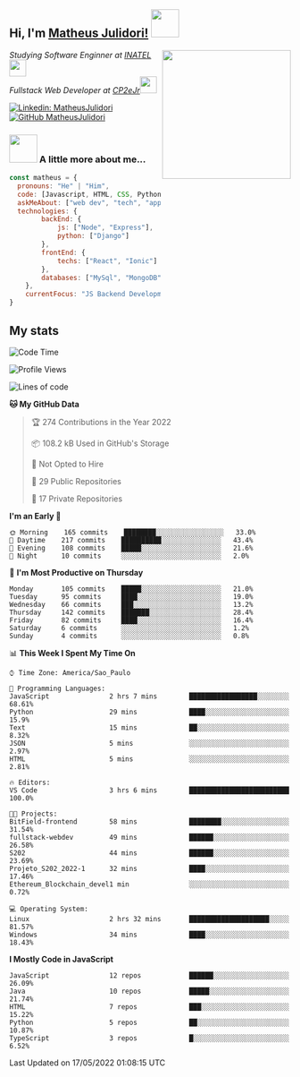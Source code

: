 <h2> Hi, I'm <a href="https://matheusjulidori.github.io" target="_blank">Matheus Julidori!</a> <img src="https://media.giphy.com/media/12oufCB0MyZ1Go/giphy.gif" width="50"></h2>
<img align='right' src="https://media.giphy.com/media/3oKIPnAiaMCws8nOsE/giphy.gif" width="230" height="auto">
<p><em>Studying Software Enginner at <a href="http://www.inatel.br" target="_blank">INATEL</a><img src="https://media.giphy.com/media/fYSnHlufseco8Fh93Z/giphy.gif" width="30"></br>
  Fullstack Web Developer at <a href="http://www.cp2ejr.com.br" target="_blank">CP2eJr</a><img src="https://media.giphy.com/media/WUlplcMpOCEmTGBtBW/giphy.gif" width="30"> 
</em></p>

[![Linkedin: MatheusJulidori](https://img.shields.io/badge/-MatheusJulidori-blue?style=flat-square&logo=Linkedin&logoColor=white&link=https://www.linkedin.com/in/MatheusJulidori/)](https://www.linkedin.com/in/MatheusJulidori/)
[![GitHub MatheusJulidori](https://img.shields.io/github/followers/matheusjulidori?label=follow&style=social)](https://github.com/MatheusJulidori)


### <img src="https://media.giphy.com/media/VgCDAzcKvsR6OM0uWg/giphy.gif" width="50"> A little more about me...  

```javascript
const matheus = {
  pronouns: "He" | "Him",
  code: [Javascript, HTML, CSS, Python, Java, C++, C],
  askMeAbout: ["web dev", "tech", "app dev", "games"],
  technologies: {
        backEnd: {
            js: ["Node", "Express"],
            python: ["Django"]
        },
        frontEnd: {
            techs: ["React", "Ionic"]
        },
        databases: ["MySql", "MongoDB","PostgreSQL"],
    },
    currentFocus: "JS Backend Development",
}
```
<h2>My stats</h2>

<!--START_SECTION:waka-->
![Code Time](http://img.shields.io/badge/Code%20Time-148%20hrs%2052%20mins-blue)

![Profile Views](http://img.shields.io/badge/Profile%20Views-13-blue)

![Lines of code](https://img.shields.io/badge/From%20Hello%20World%20I%27ve%20Written-583%20Thousand%20lines%20of%20code-blue)

**🐱 My GitHub Data** 

> 🏆 274 Contributions in the Year 2022
 > 
> 📦 108.2 kB Used in GitHub's Storage 
 > 
> 🚫 Not Opted to Hire
 > 
> 📜 29 Public Repositories 
 > 
> 🔑 17 Private Repositories  
 > 
**I'm an Early 🐤** 

```text
🌞 Morning    165 commits    ████████░░░░░░░░░░░░░░░░░   33.0% 
🌆 Daytime    217 commits    ██████████░░░░░░░░░░░░░░░   43.4% 
🌃 Evening    108 commits    █████░░░░░░░░░░░░░░░░░░░░   21.6% 
🌙 Night      10 commits     ░░░░░░░░░░░░░░░░░░░░░░░░░   2.0%

```
📅 **I'm Most Productive on Thursday** 

```text
Monday       105 commits    █████░░░░░░░░░░░░░░░░░░░░   21.0% 
Tuesday      95 commits     ████░░░░░░░░░░░░░░░░░░░░░   19.0% 
Wednesday    66 commits     ███░░░░░░░░░░░░░░░░░░░░░░   13.2% 
Thursday     142 commits    ███████░░░░░░░░░░░░░░░░░░   28.4% 
Friday       82 commits     ████░░░░░░░░░░░░░░░░░░░░░   16.4% 
Saturday     6 commits      ░░░░░░░░░░░░░░░░░░░░░░░░░   1.2% 
Sunday       4 commits      ░░░░░░░░░░░░░░░░░░░░░░░░░   0.8%

```


📊 **This Week I Spent My Time On** 

```text
⌚︎ Time Zone: America/Sao_Paulo

💬 Programming Languages: 
JavaScript               2 hrs 7 mins        █████████████████░░░░░░░░   68.61% 
Python                   29 mins             ████░░░░░░░░░░░░░░░░░░░░░   15.9% 
Text                     15 mins             ██░░░░░░░░░░░░░░░░░░░░░░░   8.32% 
JSON                     5 mins              ░░░░░░░░░░░░░░░░░░░░░░░░░   2.97% 
HTML                     5 mins              ░░░░░░░░░░░░░░░░░░░░░░░░░   2.81%

🔥 Editors: 
VS Code                  3 hrs 6 mins        █████████████████████████   100.0%

🐱‍💻 Projects: 
BitField-frontend        58 mins             ████████░░░░░░░░░░░░░░░░░   31.54% 
fullstack-webdev         49 mins             ██████░░░░░░░░░░░░░░░░░░░   26.58% 
S202                     44 mins             ██████░░░░░░░░░░░░░░░░░░░   23.69% 
Projeto_S202_2022-1      32 mins             ████░░░░░░░░░░░░░░░░░░░░░   17.46% 
Ethereum_Blockchain_devel1 min               ░░░░░░░░░░░░░░░░░░░░░░░░░   0.72%

💻 Operating System: 
Linux                    2 hrs 32 mins       ████████████████████░░░░░   81.57% 
Windows                  34 mins             ████░░░░░░░░░░░░░░░░░░░░░   18.43%

```

**I Mostly Code in JavaScript** 

```text
JavaScript               12 repos            ██████░░░░░░░░░░░░░░░░░░░   26.09% 
Java                     10 repos            █████░░░░░░░░░░░░░░░░░░░░   21.74% 
HTML                     7 repos             ███░░░░░░░░░░░░░░░░░░░░░░   15.22% 
Python                   5 repos             ██░░░░░░░░░░░░░░░░░░░░░░░   10.87% 
TypeScript               3 repos             █░░░░░░░░░░░░░░░░░░░░░░░░   6.52%

```



 Last Updated on 17/05/2022 01:08:15 UTC
<!--END_SECTION:waka-->
